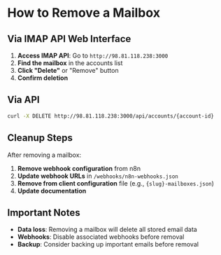 # How to Remove a Mailbox

## Via IMAP API Web Interface

1. **Access IMAP API**: Go to `http://98.81.118.238:3000`
2. **Find the mailbox** in the accounts list
3. **Click "Delete"** or "Remove" button
4. **Confirm deletion**

## Via API

```bash
curl -X DELETE http://98.81.118.238:3000/api/accounts/{account-id}
```

## Cleanup Steps

After removing a mailbox:

1. **Remove webhook configuration** from n8n
2. **Update webhook URLs** in `/webhooks/n8n-webhooks.json`
3. **Remove from client configuration** file (e.g., `{slug}-mailboxes.json`)
4. **Update documentation**

## Important Notes

- **Data loss**: Removing a mailbox will delete all stored email data
- **Webhooks**: Disable associated webhooks before removal
- **Backup**: Consider backing up important emails before removal
